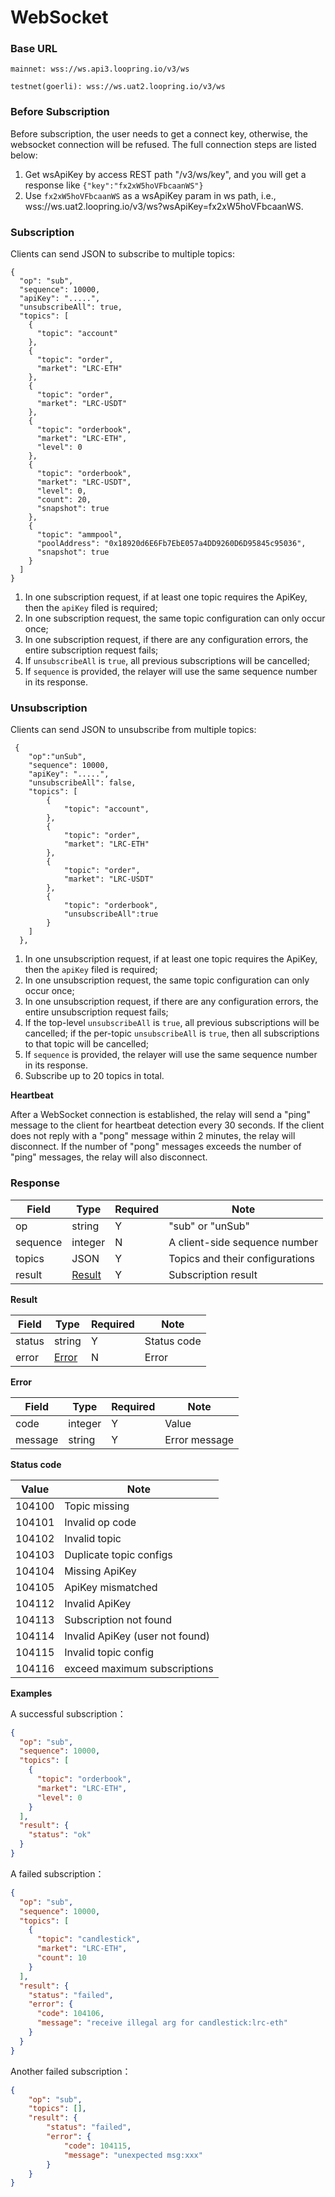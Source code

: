 # WebSocket

### Base URL <a href="#base-url" id="base-url"></a>

```
mainnet: wss://ws.api3.loopring.io/v3/ws

testnet(goerli): wss://ws.uat2.loopring.io/v3/ws
```

### Before Subscription <a href="#before-subscription" id="before-subscription"></a>

Before subscription, the user needs to get a connect key, otherwise, the websocket connection will be refused. The full connection steps are listed below:

1. Get wsApiKey by access REST path "/v3/ws/key", and you will get a response like `{"key":"fx2xW5hoVFbcaanWS"}`
2. Use `fx2xW5hoVFbcaanWS` as a wsApiKey param in ws path, i.e., wss://ws.uat2.loopring.io/v3/ws?wsApiKey=fx2xW5hoVFbcaanWS.

### Subscription <a href="#subscription" id="subscription"></a>

Clients can send JSON to subscribe to multiple topics:

```
{
  "op": "sub",
  "sequence": 10000,
  "apiKey": ".....",
  "unsubscribeAll": true,
  "topics": [
    {
      "topic": "account"
    },
    {
      "topic": "order",
      "market": "LRC-ETH"
    },
    {
      "topic": "order",
      "market": "LRC-USDT"
    },
    {
      "topic": "orderbook",
      "market": "LRC-ETH",
      "level": 0
    },
    {
      "topic": "orderbook",
      "market": "LRC-USDT",
      "level": 0,
      "count": 20,
      "snapshot": true
    },
    {
      "topic": "ammpool",
      "poolAddress": "0x18920d6E6Fb7EbE057a4DD9260D6D95845c95036",
      "snapshot": true
    }
  ]
}
```

1. In one subscription request, if at least one topic requires the ApiKey, then the `apiKey` filed is required;
2. In one subscription request, the same topic configuration can only occur once;
3. In one subscription request, if there are any configuration errors, the entire subscription request fails;
4. If `unsubscribeAll` is `true`, all previous subscriptions will be cancelled;
5. If `sequence` is provided, the relayer will use the same sequence number in its response.

### Unsubscription <a href="#unsubscription" id="unsubscription"></a>

Clients can send JSON to unsubscribe from multiple topics:

```
 {
    "op":"unSub",
    "sequence": 10000,
    "apiKey": ".....",
    "unsubscribeAll": false,
    "topics": [
        {
            "topic": "account",
        },
        {
            "topic": "order",
            "market": "LRC-ETH"
        },
        {
            "topic": "order",
            "market": "LRC-USDT"
        },
        {
            "topic": "orderbook",
            "unsubscribeAll":true
        }
    ]
  },
```

1. In one unsubscription request, if at least one topic requires the ApiKey, then the `apiKey` filed is required;
2. In one unsubscription request, the same topic configuration can only occur once;
3. In one unsubscription request, if there are any configuration errors, the entire unsubscription request fails;
4. If the top-level `unsubscribeAll` is `true`, all previous subscriptions will be cancelled; if the per-topic `unsubscribeAll` is `true`, then all subscriptions to that topic will be cancelled;
5. If `sequence` is provided, the relayer will use the same sequence number in its response.
6. Subscribe up to 20 topics in total.

**Heartbeat**

After a WebSocket connection is established, the relay will send a "ping" message to the client for heartbeat detection every 30 seconds. If the client does not reply with a "pong" message within 2 minutes, the relay will disconnect. If the number of "pong" messages exceeds the number of "ping" messages, the relay will also disconnect.

### Response <a href="#response" id="response"></a>

| Field    | Type                                                                 | Required | Note                            |
| -------- | -------------------------------------------------------------------- | -------- | ------------------------------- |
| op       | string                                                               | Y        | "sub" or "unSub"                |
| sequence | integer                                                              | N        | A client-side sequence number   |
| topics   | JSON                                                                 | Y        | Topics and their configurations |
| result   | [Result](https://docs.loopring.io/en/websocket/overview.html#result) | Y        | Subscription result             |

**Result**

| Field  | Type                                                               | Required | Note        |
| ------ | ------------------------------------------------------------------ | -------- | ----------- |
| status | string                                                             | Y        | Status code |
| error  | [Error](https://docs.loopring.io/en/websocket/overview.html#error) | N        | Error       |

**Error**

| Field   | Type    | Required | Note          |
| ------- | ------- | -------- | ------------- |
| code    | integer | Y        | Value         |
| message | string  | Y        | Error message |

**Status code**

| **Value** | Note                            |
| --------- | ------------------------------- |
| 104100    | Topic missing                   |
| 104101    | Invalid op code                 |
| 104102    | Invalid topic                   |
| 104103    | Duplicate topic configs         |
| 104104    | Missing ApiKey                  |
| 104105    | ApiKey mismatched               |
| 104112    | Invalid ApiKey                  |
| 104113    | Subscription not found          |
| 104114    | Invalid ApiKey (user not found) |
| 104115    | Invalid topic config            |
| 104116    | exceed maximum subscriptions    |

**Examples**

A successful subscription：

```json
{
  "op": "sub",
  "sequence": 10000,
  "topics": [
    {
      "topic": "orderbook",
      "market": "LRC-ETH",
      "level": 0
    }
  ],
  "result": {
    "status": "ok"
  }
}
```

A failed subscription：

```json
{
  "op": "sub",
  "sequence": 10000,
  "topics": [
    {
      "topic": "candlestick",
      "market": "LRC-ETH",
      "count": 10
    }
  ],
  "result": {
    "status": "failed",
    "error": {
      "code": 104106,
      "message": "receive illegal arg for candlestick:lrc-eth"
    }
  }
}
```

Another failed subscription：

```json
{
    "op": "sub",
    "topics": [],
    "result": {
        "status": "failed",
        "error": {
            "code": 104115,
            "message": "unexpected msg:xxx"
        }
    }
}
```
